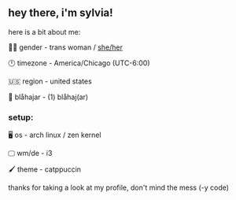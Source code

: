 ## hey there, i'm sylvia!

here is a bit about me:

🏳️‍⚧️ gender - trans woman / [she/her](https://en.pronouns.page/@sylvxa)

🕛 timezone - America/Chicago (UTC-6:00)

🇺🇸 region - united states

🦈 blåhajar - (1) blåhaj(ar)

### setup:

🖥️ os - arch linux / zen kernel

🖵 wm/de - i3

🖌️ theme - catppuccin

thanks for taking a look at my profile, don't mind the mess (-y code)
